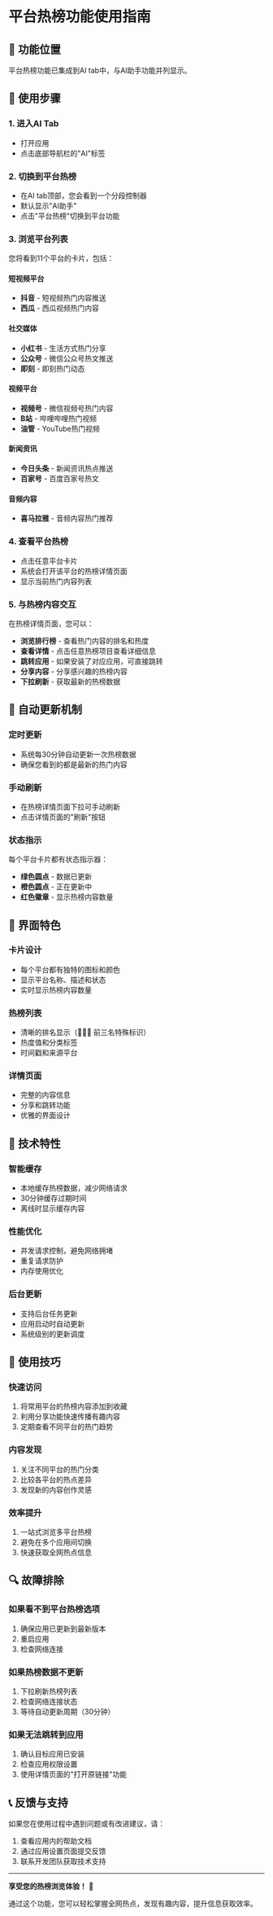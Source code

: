 # 平台热榜功能使用指南

## 🎯 功能位置

平台热榜功能已集成到AI tab中，与AI助手功能并列显示。

## 📱 使用步骤

### 1. 进入AI Tab
- 打开应用
- 点击底部导航栏的"AI"标签

### 2. 切换到平台热榜
- 在AI tab顶部，您会看到一个分段控制器
- 默认显示"AI助手"
- 点击"平台热榜"切换到平台功能

### 3. 浏览平台列表
您将看到11个平台的卡片，包括：

#### 短视频平台
- **抖音** - 短视频热门内容推送
- **西瓜** - 西瓜视频热门内容

#### 社交媒体
- **小红书** - 生活方式热门分享
- **公众号** - 微信公众号热文推送
- **即刻** - 即刻热门动态

#### 视频平台
- **视频号** - 微信视频号热门内容
- **B站** - 哔哩哔哩热门视频
- **油管** - YouTube热门视频

#### 新闻资讯
- **今日头条** - 新闻资讯热点推送
- **百家号** - 百度百家号热文

#### 音频内容
- **喜马拉雅** - 音频内容热门推荐

### 4. 查看平台热榜
- 点击任意平台卡片
- 系统会打开该平台的热榜详情页面
- 显示当前热门内容列表

### 5. 与热榜内容交互
在热榜详情页面，您可以：
- **浏览排行榜** - 查看热门内容的排名和热度
- **查看详情** - 点击任意热榜项目查看详细信息
- **跳转应用** - 如果安装了对应应用，可直接跳转
- **分享内容** - 分享感兴趣的热榜内容
- **下拉刷新** - 获取最新的热榜数据

## 🔄 自动更新机制

### 定时更新
- 系统每30分钟自动更新一次热榜数据
- 确保您看到的都是最新的热门内容

### 手动刷新
- 在热榜详情页面下拉可手动刷新
- 点击详情页面的"刷新"按钮

### 状态指示
每个平台卡片都有状态指示器：
- **绿色圆点** - 数据已更新
- **橙色圆点** - 正在更新中
- **红色徽章** - 显示热榜内容数量

## 🎨 界面特色

### 卡片设计
- 每个平台都有独特的图标和颜色
- 显示平台名称、描述和状态
- 实时显示热榜内容数量

### 热榜列表
- 清晰的排名显示（🥇🥈🥉 前三名特殊标识）
- 热度值和分类标签
- 时间戳和来源平台

### 详情页面
- 完整的内容信息
- 分享和跳转功能
- 优雅的界面设计

## 🔧 技术特性

### 智能缓存
- 本地缓存热榜数据，减少网络请求
- 30分钟缓存过期时间
- 离线时显示缓存内容

### 性能优化
- 并发请求控制，避免网络拥堵
- 重复请求防护
- 内存使用优化

### 后台更新
- 支持后台任务更新
- 应用启动时自动更新
- 系统级别的更新调度

## 🚀 使用技巧

### 快速访问
1. 将常用平台的热榜内容添加到收藏
2. 利用分享功能快速传播有趣内容
3. 定期查看不同平台的热门趋势

### 内容发现
1. 关注不同平台的热门分类
2. 比较各平台的热点差异
3. 发现新的内容创作灵感

### 效率提升
1. 一站式浏览多平台热榜
2. 避免在多个应用间切换
3. 快速获取全网热点信息

## 🔍 故障排除

### 如果看不到平台热榜选项
1. 确保应用已更新到最新版本
2. 重启应用
3. 检查网络连接

### 如果热榜数据不更新
1. 下拉刷新热榜列表
2. 检查网络连接状态
3. 等待自动更新周期（30分钟）

### 如果无法跳转到应用
1. 确认目标应用已安装
2. 检查应用权限设置
3. 使用详情页面的"打开原链接"功能

## 📞 反馈与支持

如果您在使用过程中遇到问题或有改进建议，请：
1. 查看应用内的帮助文档
2. 通过应用设置页面提交反馈
3. 联系开发团队获取技术支持

---

**享受您的热榜浏览体验！** 🎉

通过这个功能，您可以轻松掌握全网热点，发现有趣内容，提升信息获取效率。
